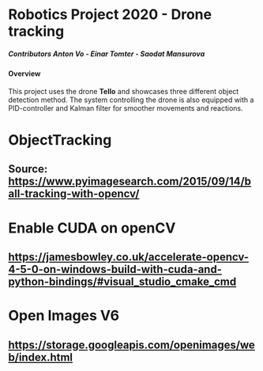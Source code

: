 # Robotics Project 2020 - Drone tracking
##### Contributors Anton Vo - Einar Tomter - Saodat Mansurova

#### Overview

This project uses the drone **Tello** and showcases three different object detection method.
The system controlling the drone is also equipped with a PID-controller and Kalman filter for smoother movements and reactions.







# ObjectTracking
## Source: https://www.pyimagesearch.com/2015/09/14/ball-tracking-with-opencv/

# Enable CUDA on openCV
## https://jamesbowley.co.uk/accelerate-opencv-4-5-0-on-windows-build-with-cuda-and-python-bindings/#visual_studio_cmake_cmd 

# Open Images V6
## https://storage.googleapis.com/openimages/web/index.html

